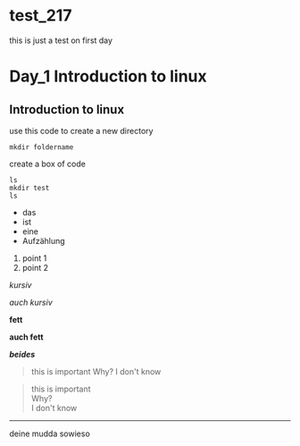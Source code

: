 # test_217
this is just a test on first day


# Day_1 Introduction to linux

## Introduction to linux

use this code to create a new directory

`mkdir foldername`


create a box of code

```
ls
mkdir test
ls
```

- das
- ist
- eine
- Aufzählung

1. point 1
2. point 2


*kursiv*

_auch kursiv_

**fett**

__auch fett__

***beides***


> this is important 
> Why?
> I don't know

>this is important\
>Why?\
>I don't know

----

deine mudda
sowieso